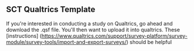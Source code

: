 ## SCT Qualtrics Template

If you're interested in conducting a study on Qualtrics, go ahead and download the .qsf file. You'll then want to upload it into qualtrics. These [instructions] (https://www.qualtrics.com/support/survey-platform/survey-module/survey-tools/import-and-export-surveys/) should be helpful
